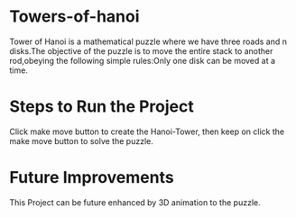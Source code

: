 
# Towers-of-hanoi
Tower of Hanoi is a mathematical puzzle where we have three roads and n disks.The objective of the puzzle is to move the entire stack to another rod,obeying the following simple rules:Only one disk can be moved at a time.

# Steps to Run the Project
Click make move button to create the Hanoi-Tower, then keep on click the make move button to solve the puzzle.

# Future Improvements
This Project can be future enhanced by 3D animation to the puzzle.
